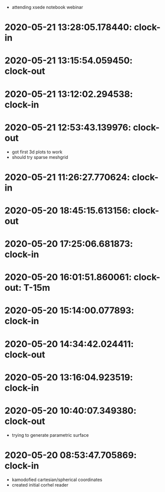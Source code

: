 * attending xsede notebook webinar

# 2020-05-21 13:28:05.178440: clock-in

# 2020-05-21 13:15:54.059450: clock-out


# 2020-05-21 13:12:02.294538: clock-in

# 2020-05-21 12:53:43.139976: clock-out

* got first 3d plots to work
* should try sparse meshgrid

# 2020-05-21 11:26:27.770624: clock-in

# 2020-05-20 18:45:15.613156: clock-out


# 2020-05-20 17:25:06.681873: clock-in

# 2020-05-20 16:01:51.860061: clock-out: T-15m 


# 2020-05-20 15:14:00.077893: clock-in

# 2020-05-20 14:34:42.024411: clock-out


# 2020-05-20 13:16:04.923519: clock-in

# 2020-05-20 10:40:07.349380: clock-out

* trying to generate parametric surface

# 2020-05-20 08:53:47.705869: clock-in

* kamodofied cartesian/spherical coordinates
* created initial corhel reader
